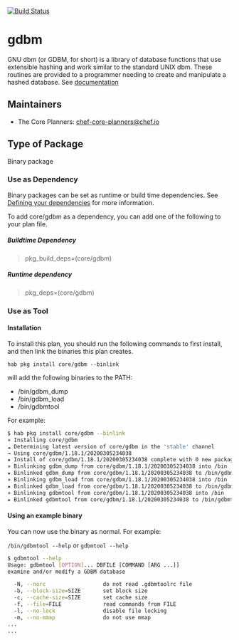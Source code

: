 [![Build Status](https://dev.azure.com/chefcorp-partnerengineering/Chef%20Base%20Plans/_apis/build/status/chef-base-plans.gdbm?branchName=master)](https://dev.azure.com/chefcorp-partnerengineering/Chef%20Base%20Plans/_build/latest?definitionId=110&branchName=master)

# gdbm

GNU dbm (or GDBM, for short) is a library of database functions that use extensible hashing and work similar to the standard UNIX dbm. These routines are provided to a programmer needing to create and manipulate a hashed database.  See [documentation](https://www.gnu.org.ua/software/gdbm/)

## Maintainers

* The Core Planners: <chef-core-planners@chef.io>

## Type of Package

Binary package

### Use as Dependency

Binary packages can be set as runtime or build time dependencies. See [Defining your dependencies](https://www.habitat.sh/docs/developing-packages/developing-packages/#sts=Define%20Your%20Dependencies) for more information.

To add core/gdbm as a dependency, you can add one of the following to your plan file.

##### Buildtime Dependency

> pkg_build_deps=(core/gdbm)

##### Runtime dependency

> pkg_deps=(core/gdbm)

### Use as Tool

#### Installation

To install this plan, you should run the following commands to first install, and then link the binaries this plan creates.

``hab pkg install core/gdbm --binlink``

will add the following binaries to the PATH:

* /bin/gdbm_dump
* /bin/gdbm_load
* /bin/gdbmtool

For example:

```bash
$ hab pkg install core/gdbm --binlink
» Installing core/gdbm
☁ Determining latest version of core/gdbm in the 'stable' channel
→ Using core/gdbm/1.18.1/20200305234038
★ Install of core/gdbm/1.18.1/20200305234038 complete with 0 new packages installed.
» Binlinking gdbm_dump from core/gdbm/1.18.1/20200305234038 into /bin
★ Binlinked gdbm_dump from core/gdbm/1.18.1/20200305234038 to /bin/gdbm_dump
» Binlinking gdbm_load from core/gdbm/1.18.1/20200305234038 into /bin
★ Binlinked gdbm_load from core/gdbm/1.18.1/20200305234038 to /bin/gdbm_load
» Binlinking gdbmtool from core/gdbm/1.18.1/20200305234038 into /bin
★ Binlinked gdbmtool from core/gdbm/1.18.1/20200305234038 to /bin/gdbmtool
```

#### Using an example binary

You can now use the binary as normal.  For example:

``/bin/gdbmtool --help`` or ``gdbmtool --help``

```bash
$ gdbmtool --help
Usage: gdbmtool [OPTION]... DBFILE [COMMAND [ARG ...]]
examine and/or modify a GDBM database

  -N, --norc                  do not read .gdbmtoolrc file
  -b, --block-size=SIZE       set block size
  -c, --cache-size=SIZE       set cache size
  -f, --file=FILE             read commands from FILE
  -l, --no-lock               disable file locking
  -m, --no-mmap               do not use mmap
...
...
```
